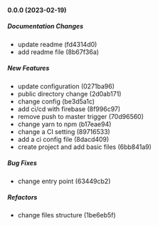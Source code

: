 #### 0.0.0 (2023-02-19)

##### Documentation Changes

*  update readme (fd4314d0)
*  add readme file (8b67f36a)

##### New Features

*  update configuration (0271ba96)
*  public directory change (2d0ab171)
*  change config (be3d5a1c)
*  add ci/cd with firebase (8f996c97)
*  remove push to master trigger (70d96560)
*  change yarn to npm (b17eae94)
*  change a CI setting (89716533)
*  add a ci config file (8dacd409)
*  create project and add basic files (6bb841a9)

##### Bug Fixes

*  change entry point (63449cb2)

##### Refactors

*  change files structure (1be6eb5f)

